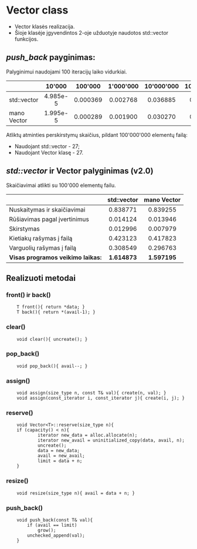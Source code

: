 # Vector class

* Vector klasės realizacija.
* Šioje klasėje įgyvendintos 2-oje užduotyje naudotos std::vector funkcijos.
## *push_back* payginimas:
Palyginimui naudojami 100 iteracijų laiko vidurkiai.

|                             | 10'000   | 100'000  | 1'000'000 | 10'000'000 | 100'000'000 |
| --------------------------- | :---:    | :---:    | :---:     | :---:      | :---:       |
| std::vector                 | 4.985e-5 | 0.000369 | 0.002768  | 0.036885   | 0.299628    |
| mano Vector                 | 1.995e-5 | 0.000289 | 0.001900  | 0.030270   | 0.215559    |

Atliktų atminties perskirstymų skaičius, pildant 100'000'000 elementų failą:

* Naudojant std::vector - 27;
* Naudojant Vector klasę - 27.

## *std::vector* ir Vector palyginimas (v2.0)
Skaičiavimai atlikti su 100'000 elementų failu.

|                                     | std::vector  | mano Vector  |
| ----------------------------------- | :---:        | :---:        |
| Nuskaitymas ir skaičiavimai         | 0.838771     | 0.839255     |
| Rūšiavimas pagal įvertinimus        | 0.014124     | 0.013946     |
| Skirstymas                          | 0.012996     | 0.007979     |
| Kietiakų rašymas į failą            | 0.423123     | 0.417823     |
| Varguolių rašymas į failą           | 0.308549     | 0.296763     |
| **Visas programos veikimo laikas:** | **1.614873** | **1.597195** |

## Realizuoti metodai
### front() ir back()
        T front(){ return *data; }
        T back(){ return *(avail-1); }
### clear()
        void clear(){ uncreate(); }
### pop_back()
        void pop_back(){ avail--; }
### assign()
        void assign(size_type n, const T& val){ create(n, val); }
        void assign(const_iterator i, const_iterator j){ create(i, j); }
### reserve()
        void Vector<T>::reserve(size_type n){
        if (capacity() < n){
                iterator new_data = alloc.allocate(n);
                iterator new_avail = uninitialized_copy(data, avail, n);
                uncreate();
                data = new_data;
                avail = new_avail;
                limit = data + n;
        }
### resize()
        void resize(size_type n){ avail = data + n; }
### push_back()
        void push_back(const T& val){
            if (avail == limit)
                grow();
            unchecked_append(val);
        }